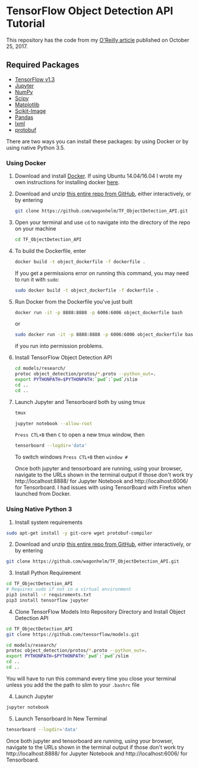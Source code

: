 # TensorFlow Object Detection API Tutorial

This repository has the code from my [O'Reilly article](https://www.oreilly.com/ideas/object-detection-with-tensorflow)  published on October 25, 2017.


## Required Packages
* [TensorFlow v1.3](http://www.tensorflow.org/)
* [Jupyter](http://jupyter.org/)
* [NumPy](http://www.numpy.org/)
* [Scipy](https://www.scipy.org/)
* [Matplotlib](http://matplotlib.org/)
* [Scikit-Image](http://scikit-image.org/)
* [Pandas](http://pandas.pydata.org/)
* [lxml](http://lxml.de/)
* [protobuf](https://github.com/google/protobuf)

There are two ways you can install these packages: by using Docker or by using native Python 3.5.

### Using Docker

1. Download and install [Docker](https://www.docker.com/).  If using Ubuntu 14.04/16.04 I wrote my own instructions for installing docker [here](https://github.com/wagonhelm/ML-Workstation-Installation-Guide#install-docker).

2. Download and unzip [this entire repo from GitHub](https://github.com/wagonhelm/TF_ObjectDetection_API), either interactively, or by entering
    ```bash
    git clone https://github.com/wagonhelm/TF_ObjectDetection_API.git

    ```

3. Open your terminal and use `cd` to navigate into the directory of the repo on your machine
    ```bash
    cd TF_ObjectDetection_API
    ```
    
4. To build the Dockerfile, enter
    ```bash
    docker build -t object_dockerfile -f dockerfile .
    ```
    If you get a permissions error on running this command, you may need to run it with `sudo`:
    ```bash
    sudo docker build -t object_dockerfile -f dockerfile .
    ```

5. Run Docker from the Dockerfile you've just built
    ```bash
    docker run -it -p 8888:8888 -p 6006:6006 object_dockerfile bash
    ```
    or
    ```bash
    sudo docker run -it -p 8888:8888 -p 6006:6006 object_dockerfile bash
    ```
    if you run into permission problems.

6. Install TensorFlow Object Detection API
    ```bash
    cd models/research/
    protoc object_detection/protos/*.proto --python_out=.
    export PYTHONPATH=$PYTHONPATH:`pwd`:`pwd`/slim
    cd ..
    cd ..
    ```

7. Launch Jupyter and Tensorboard both by using tmux 
    ```bash
    tmux
    
    jupyter notebook --allow-root
    ```
    `Press CTL+B` then `C` to open a new tmux window, then
    
    ```bash
    tensorboard --logdir='data'
    ```
    To switch windows `Press CTL+B` then `window #` 
 
    Once both jupyter and tensorboard are running, using your browser, navigate to the URLs shown in the terminal output if those don't work  try http://localhost:8888/ for Jupyter Notebook and http://localhost:6006/ for Tensorboard.  I had issues with using TensorBoard with Firefox when launched from Docker.
    
### Using Native Python 3

1. Install system requirements

```bash
sudo apt-get install -y git-core wget protobuf-compiler 
```
2. Download and unzip [this entire repo from GitHub](https://github.com/wagonhelm/TF_ObjectDetection_API), either interactively, or by entering

```bash
git clone https://github.com/wagonhelm/TF_ObjectDetection_API.git
```

3. Install Python Requirement

```bash
cd TF_ObjectDetection_API
# Requires sudo if not in a virtual environment
pip3 install -r requirements.txt
pip3 install tensorflow jupyter
```
4. Clone TensorFlow Models Into Repository Directory and Install Object Detection API

```bash
cd TF_ObjectDetection_API
git clone https://github.com/tensorflow/models.git
```

```bash
cd models/research/
protoc object_detection/protos/*.proto --python_out=.
export PYTHONPATH=$PYTHONPATH:`pwd`:`pwd`/slim
cd ..
cd ..
```
You will have to run this command every time you close your terminal unless you add the the path to slim to your `.bashrc` file

4. Launch Jupyter
```bash
jupyter notebook
```
5. Launch Tensorboard In New Terminal
```bash
tensorboard --logdir='data'
```
Once both jupyter and tensorboard are running, using your browser, navigate to the URLs shown in the terminal output if those don't work  try http://localhost:8888/ for Jupyter Notebook and http://localhost:6006/ for Tensorboard.


    
